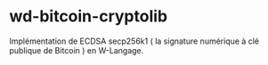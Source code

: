 # wd-bitcoin-cryptolib
Implémentation de  ECDSA secp256k1 ( la signature numérique à clé publique de Bitcoin ) en W-Langage.
